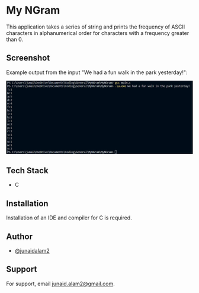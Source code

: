 # My NGram
This application takes a series of string and prints the frequency of ASCII characters in alphanumerical order for characters with a frequency greater than 0.


## Screenshot
Example output from the input "We had a fun walk in the park yesterday!":

![Screenshot](https://github.com/junaidalam2/MyNGram/blob/main/screenshot.jpg?raw=true)


## Tech Stack
- C


## Installation
Installation of an IDE and compiler for C is required. 

## Author
- [@junaidalam2](https://github.com/junaidalam2)


## Support
For support, email junaid.alam2@gmail.com.
